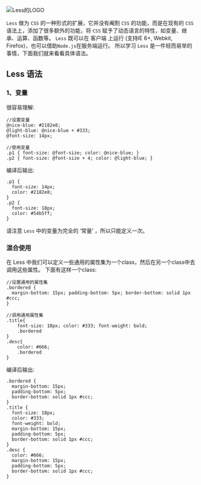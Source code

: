<!-- # 10分钟学会 Less -->

<!-- ![Less的LOGO](http://www.bootcss.com/p/lesscss/img/logo.png) -->
![Less的LOGO](https://less.bootcss.com/public/img/less_logo.png)

`Less` 做为 `CSS` 的一种形式的扩展，它并没有阉割 `CSS` 的功能，而是在现有的 `CSS` 语法上，添加了很多额外的功能，将 `CSS` 赋予了动态语言的特性，如变量、继承、运算、函数等。
`Less` 既可以在 客户端 上运行 (支持IE 6+, Webkit, Firefox)，也可以借助`Node.js`在服务端运行。
所以学习 `Less` 是一件轻而易举的事情，下面我们就来看看具体语法。



## Less 语法

### 1、变量

很容易理解:

```
//设置变量
@nice-blue: #2182e8;
@light-blue: @nice-blue + #333;
@font-size: 14px;

//使用变量
.p1 { font-size: @font-size; color: @nice-blue; }
.p2 { font-size: @font-size + 4; color: @light-blue; }
```
编译后输出:
```
.p1 {
  font-size: 14px;
  color: #2182e8;
}
.p2 {
  font-size: 18px;
  color: #54b5ff;
}
```
请注意 `Less` 中的变量为完全的 ‘常量’ ，所以只能定义一次。



### 混合使用

在 Less 中我们可以定义一些通用的属性集为一个class，然后在另一个class中去调用这些属性。 下面有这样一个class:

```
//设置通用的属性集
.bordered {
  margin-bottom: 15px; padding-bottom: 5px; border-bottom: solid 1px #ccc;
}

//调用通用属性集
.title{
    font-size: 18px; color: #333; font-weight: bold;
    .bordered
}
.desc{
    color: #666;
    .bordered
}
```
编译后输出:
```
.bordered {
  margin-bottom: 15px;
  padding-bottom: 5px;
  border-bottom: solid 1px #ccc;
}
.title {
  font-size: 18px;
  color: #333;
  font-weight: bold;
  margin-bottom: 15px;
  padding-bottom: 5px;
  border-bottom: solid 1px #ccc;
}
.desc {
  color: #666;
  margin-bottom: 15px;
  padding-bottom: 5px;
  border-bottom: solid 1px #ccc;
}
```
